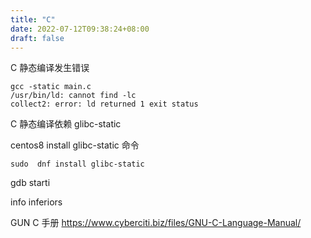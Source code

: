 ```yaml
---
title: "C"
date: 2022-07-12T09:38:24+08:00
draft: false
---
```


C 静态编译发生错误
```
gcc -static main.c
/usr/bin/ld: cannot find -lc
collect2: error: ld returned 1 exit status
```

C 静态编译依赖 glibc-static

centos8 install glibc-static 命令

```
sudo  dnf install glibc-static
```
gdb
starti

info inferiors

GUN C 手册 https://www.cyberciti.biz/files/GNU-C-Language-Manual/

